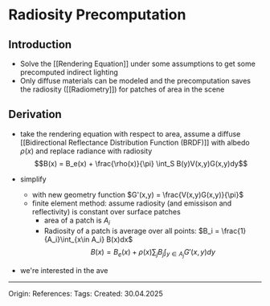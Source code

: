 # Radiosity Precomputation
## Introduction

- Solve the [[Rendering Equation]] under some assumptions to get some precomputed indirect lighting
- Only diffuse materials can be modeled and the precomputation saves the radiosity ([[Radiometry]]) for patches of area in the scene

## Derivation

- take the rendering equation with respect to area, assume a diffuse [[Bidirectional Reflectance Distribution Function (BRDF)]] with albedo $\rho(x)$ and replace radiance with radiosity
$$B(x) = B_e(x) + \frac{\rho(x)}{\pi} \int_S B(y)V(x,y)G(x,y)dy$$

- simplify 
	- with new geometry function $G'(x,y) = \frac{V(x,y)G(x,y)}{\pi}$
	- finite element method: assume radiosity (and emissison and reflectivity) is constant over surface patches 
		- area of a patch is $A_i$
		- Radiosity of a patch is average over all points: $B_i = \frac{1}{A_i}\int_{x\in A_i} B(x)dx$
$$B(x) = B_e(x) + \rho(x) \sum_j B_j \int_{y\in A_j} G'(x,y)dy$$
- we're interested in the ave

---

Origin: 
References: 
Tags: 
Created: 30.04.2025

